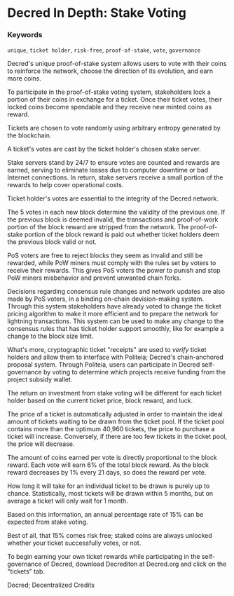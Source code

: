 # Decred In Depth: Stake Voting

### Keywords
`unique`, `ticket holder`, `risk-free`, `proof-of-stake`, `vote`, `governance`

Decred's unique proof-of-stake system allows users to vote with their coins to reinforce the network, choose the direction of its evolution, and earn more coins.

To participate in the proof-of-stake voting system, stakeholders lock a portion of their coins in exchange for a ticket. Once their ticket votes, their locked coins become spendable and they receive new minted coins as reward. 

Tickets are chosen to vote randomly using arbitrary entropy generated by the blockchain.

A ticket's votes are cast by the ticket holder's chosen stake server.

Stake servers stand by 24/7 to ensure votes are counted and rewards are earned, serving to eliminate losses due to computer downtime or bad Internet connections. In return, stake servers receive a small portion of the rewards to help cover operational costs.

Ticket holder's votes are essential to the integrity of the Decred network. 

The 5 votes in each new block determine the validity of the previous one. If the previous block is deemed invalid, the transactions and proof-of-work portion of the block reward are stripped from the network. The proof-of-stake portion of the block reward is paid out whether ticket holders deem the previous block valid or not. 

PoS voters are free to reject blocks they seem as invalid and still be rewarded, while PoW miners must comply with the rules set by voters to receive their rewards. This gives PoS voters the power to punish and stop PoW miners misbehavior and prevent unwanted chain forks. 

Decisions regarding consensus rule changes and network updates are also made by PoS voters, in a binding on-chain devision-making system. Through this system stakeholders have already voted to change the ticket pricing algorithm to make it more efficient and to prepare the network for lightning transactions. This system can be used to make any change to the consensus rules that has ticket holder support smoothly, like for example a change to the block size limit.

What's more, cryptographic ticket "receipts" are used to _verify_ ticket holders and allow them to interface with Politeia; Decred's chain-anchored proposal system. Through Politeia, users can participate in Decred self-governance by voting to determine which projects receive funding from the project subsidy wallet.

The return on investment from stake voting will be different for each ticket holder based on the current ticket price, block reward, and luck.

The price of a ticket is automatically adjusted in order to maintain the ideal amount of tickets waiting to be drawn from the ticket pool. If the ticket pool contains more than the optimum 40,960 tickets, the price to purchase a ticket will increase. Conversely, if there are too few tickets in the ticket pool, the price will decrease.

The amount of coins earned per vote is directly proportional to the block reward. Each vote will earn 6% of the total block reward. As the block reward decreases by 1% every 21 days, so does the reward per vote. 

How long it will take for an individual ticket to be drawn is purely up to chance. Statistically, most tickets will be drawn within 5 months, but on average a ticket will only wait for 1 month. 

Based on this information, an annual percentage rate of 15% can be expected from stake voting.

Best of all, that 15% comes risk free; staked coins are always unlocked whether your ticket successfully votes, or not.

To begin earning your own ticket rewards while participating in the self-governance of Decred, download Decrediton at Decred.org and click on the "tickets" tab.

Decred; Decentralized Credits
